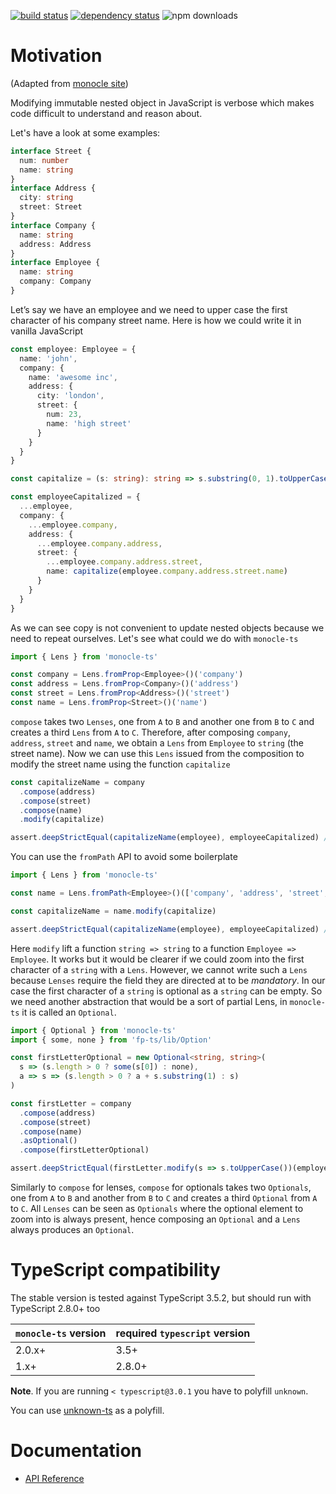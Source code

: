 [![build status](https://img.shields.io/travis/gcanti/monocle-ts/master.svg?style=flat-square)](https://travis-ci.org/gcanti/monocle-ts)
[![dependency status](https://img.shields.io/david/gcanti/monocle-ts.svg?style=flat-square)](https://david-dm.org/gcanti/monocle-ts)
![npm downloads](https://img.shields.io/npm/dm/monocle-ts.svg)

# Motivation

(Adapted from [monocle site](http://julien-truffaut.github.io/Monocle/))

Modifying immutable nested object in JavaScript is verbose which makes code difficult to understand and reason about.

Let's have a look at some examples:

```ts
interface Street {
  num: number
  name: string
}
interface Address {
  city: string
  street: Street
}
interface Company {
  name: string
  address: Address
}
interface Employee {
  name: string
  company: Company
}
```

Let’s say we have an employee and we need to upper case the first character of his company street name. Here is how we
could write it in vanilla JavaScript

```ts
const employee: Employee = {
  name: 'john',
  company: {
    name: 'awesome inc',
    address: {
      city: 'london',
      street: {
        num: 23,
        name: 'high street'
      }
    }
  }
}

const capitalize = (s: string): string => s.substring(0, 1).toUpperCase() + s.substring(1)

const employeeCapitalized = {
  ...employee,
  company: {
    ...employee.company,
    address: {
      ...employee.company.address,
      street: {
        ...employee.company.address.street,
        name: capitalize(employee.company.address.street.name)
      }
    }
  }
}
```

As we can see copy is not convenient to update nested objects because we need to repeat ourselves. Let's see what could
we do with `monocle-ts`

```ts
import { Lens } from 'monocle-ts'

const company = Lens.fromProp<Employee>()('company')
const address = Lens.fromProp<Company>()('address')
const street = Lens.fromProp<Address>()('street')
const name = Lens.fromProp<Street>()('name')
```

`compose` takes two `Lenses`, one from `A` to `B` and another one from `B` to `C` and creates a third `Lens` from `A` to
`C`. Therefore, after composing `company`, `address`, `street` and `name`, we obtain a `Lens` from `Employee` to
`string` (the street name). Now we can use this `Lens` issued from the composition to modify the street name using the
function `capitalize`

```ts
const capitalizeName = company
  .compose(address)
  .compose(street)
  .compose(name)
  .modify(capitalize)

assert.deepStrictEqual(capitalizeName(employee), employeeCapitalized) // true
```

You can use the `fromPath` API to avoid some boilerplate

```ts
import { Lens } from 'monocle-ts'

const name = Lens.fromPath<Employee>()(['company', 'address', 'street', 'name'])

const capitalizeName = name.modify(capitalize)

assert.deepStrictEqual(capitalizeName(employee), employeeCapitalized) // true
```

Here `modify` lift a function `string => string` to a function `Employee => Employee`. It works but it would be clearer
if we could zoom into the first character of a `string` with a `Lens`. However, we cannot write such a `Lens` because
`Lenses` require the field they are directed at to be _mandatory_. In our case the first character of a `string` is
optional as a `string` can be empty. So we need another abstraction that would be a sort of partial Lens, in
`monocle-ts` it is called an `Optional`.

```ts
import { Optional } from 'monocle-ts'
import { some, none } from 'fp-ts/lib/Option'

const firstLetterOptional = new Optional<string, string>(
  s => (s.length > 0 ? some(s[0]) : none),
  a => s => (s.length > 0 ? a + s.substring(1) : s)
)

const firstLetter = company
  .compose(address)
  .compose(street)
  .compose(name)
  .asOptional()
  .compose(firstLetterOptional)

assert.deepStrictEqual(firstLetter.modify(s => s.toUpperCase())(employee), employeeCapitalized) // true
```

Similarly to `compose` for lenses, `compose` for optionals takes two `Optionals`, one from `A` to `B` and another from
`B` to `C` and creates a third `Optional` from `A` to `C`. All `Lenses` can be seen as `Optionals` where the optional
element to zoom into is always present, hence composing an `Optional` and a `Lens` always produces an `Optional`.

# TypeScript compatibility

The stable version is tested against TypeScript 3.5.2, but should run with TypeScript 2.8.0+ too

| `monocle-ts` version | required `typescript` version |
| -------------------- | ----------------------------- |
| 2.0.x+               | 3.5+                          |
| 1.x+                 | 2.8.0+                        |

**Note**. If you are running `< typescript@3.0.1` you have to polyfill `unknown`.

You can use [unknown-ts](https://github.com/gcanti/unknown-ts) as a polyfill.

# Documentation

- [API Reference](https://gcanti.github.io/monocle-ts/)
